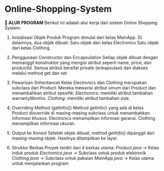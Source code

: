 # Online-Shopping-System

**📌 ALUR PROGRAM**
Berikut ini adalah alur kerja dari sistem Online Shopping System:

1. Inisialisasi Objek Produk
       Program dimulai dari kelas MainApp.
       Di dalamnya, dua objek dibuat:
           Satu objek dari kelas Electronics
           Satu objek dari kelas Clothing

3. Penggunaan Constructor dan Encapsulation
    Setiap objek dibuat dengan memanggil konstruktor yang mengisi atribut seperti name, price, dan productId.
    Semua atribut bersifat private (enkapsulasi) dan diakses melalui method get dan set.

4. Pewarisan (Inheritance)
    Kelas Electronics dan Clothing merupakan subclass dari Product.
    Mereka mewarisi atribut umum dari Product dan menambahkan atribut spesifik:
      _Electronics_: memiliki atribut tambahan warrantyMonths.
      _Clothing_: memiliki atribut tambahan size.

5. Overriding Method (getInfo())
    Method getInfo() yang ada di kelas Product dioverride di masing-masing subclass untuk menambahkan informasi khusus:
      Electronics menampilkan informasi garansi.
      Clothing menampilkan informasi ukuran.

6. Output ke Konsol
    Setelah objek dibuat, method _getInfo()_ dipanggil dari masing-masing objek.
    Hasilnya ditampilkan ke layar.

7. Struktur Berkas
    Proyek terdiri dari 4 berkas utama:
      _Product.java_ → Kelas induk produk
      _Electronics.java_ → Subclass untuk produk elektronik
      _Clothing.java_ → Subclass untuk pakaian
      _MainApp.java_ → Kelas utama untuk menjalankan program
